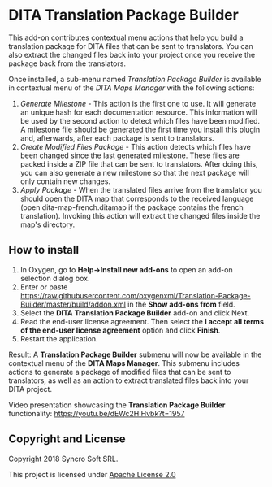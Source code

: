 # DITA Translation Package Builder
This add-on contributes contextual menu actions that help you build a translation package for DITA files that can be sent to translators. You can also extract the changed files back into your project once you receive the package back from the translators.

Once installed, a sub-menu named *Translation Package Builder* is available in contextual menu of the *DITA Maps Manager* with the following actions:
1. *Generate Milestone* - This action is the first one to use. It will generate an unique hash for each documentation resource. This information will be used by the second action to detect which files have been modified. A milestone file should be generated the first time you install this plugin and, afterwards, after each package is sent to translators.
2. *Create Modified Files Package* - This action detects which files have been changed since the last generated milestone. These files are packed inside a ZIP file that can be sent to translators. After doing this, you can also generate a new milestone so that the next package will only contain new changes.
3. *Apply Package* - When  the translated files arrive from the translator you should open the DITA map that corresponds to the received language (open dita-map-french.ditamap if the package contains the french translation). Invoking this action will extract the changed files inside the map's directory.

How to install
--------------
1. In Oxygen, go to **Help->Install new add-ons** to open an add-on selection dialog box.
2. Enter or paste https://raw.githubusercontent.com/oxygenxml/Translation-Package-Builder/master/build/addon.xml in the **Show add-ons from** field.
3. Select the **DITA Translation Package Builder** add-on and click Next.
4. Read the end-user license agreement. Then select the **I accept all terms of the end-user license agreement** option and click **Finish**.
5. Restart the application.

Result: A **Translation Package Builder** submenu will now be available in the contextual menu of the **DITA Maps Manager**. This submenu includes actions to generate a package of modified files that can be sent to translators, as well as an action to extract translated files back into your DITA project.

Video presentation showcasing the **Translation Package Builder** functionality: https://youtu.be/dEWc2HIHvbk?t=1957

Copyright and License
---------------------
Copyright 2018 Syncro Soft SRL.

This project is licensed under [Apache License 2.0](https://github.com/oxygenxml/oxygen-dita-translation-package-builder/blob/master/LICENSE)
